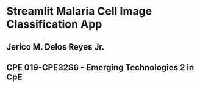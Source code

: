 # Streamlit Malaria Cell Image Classification App
## Jerico M. Delos Reyes Jr.

## CPE 019-CPE32S6 - Emerging Technologies 2 in CpE